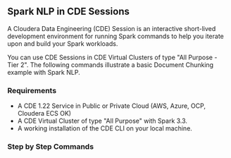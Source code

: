 ## Spark NLP in CDE Sessions

A Cloudera Data Engineering (CDE) Session is an interactive short-lived development environment for running Spark commands to help you iterate upon and build your Spark workloads.

You can use CDE Sessions in CDE Virtual Clusters of type "All Purpose - Tier 2". The following commands illustrate a basic Document Chunking example with Spark NLP.

### Requirements

* A CDE 1.22 Service in Public or Private Cloud (AWS, Azure, OCP, Cloudera ECS OK)
* A CDE Virtual Cluster of type "All Purpose" with Spark 3.3.
* A working installation of the CDE CLI on your local machine.

### Step by Step Commands
